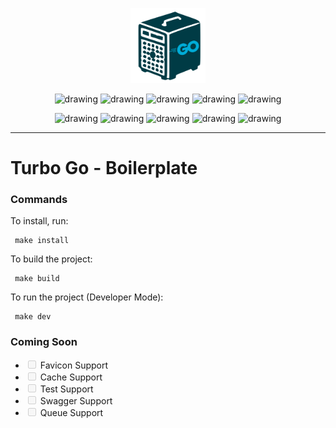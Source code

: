 <p align='center'>
<img src="logo.svg" alt="drawing" width="120"/>
</p>

<p align='center'>
  <img src="https://img.shields.io/badge/BackEnd--foo?logo=gnometerminal&color=241F31" alt="drawing" />
 <img src="https://img.shields.io/badge/Golang--foo?logo=go&color=00ADD8" alt="drawing" />
 <img src="https://img.shields.io/badge/Redis--foo?logo=redis&color=FF4438" alt="drawing" />
 <img src="https://img.shields.io/badge/PostgreSQL--foo?logo=postgresql&color=4169E1&logoColor=fff" alt="drawing" />
 <img src="https://img.shields.io/badge/RabbitMQ--foo?logo=rabbitmq&color=FF6600" alt="drawing" />
</p>
<p align='center'>
 <img src="https://img.shields.io/badge/Docker--foo?logo=docker&color=2496ED" alt="drawing" />
 <img src="https://img.shields.io/badge/Swagger--foo?logo=swagger&color=85EA2D" alt="drawing" />
 <img src="https://img.shields.io/badge/JWT--foo?logo=jsonwebtokens&color=00F2E6" alt="drawing" />
 <img src="https://img.shields.io/badge/JSON--foo?logo=json&color=000000" alt="drawing" />
 <img src="https://img.shields.io/badge/.ENV--foo?logo=dotenv&color=ECD53F" alt="drawing" />
</p>
<hr>

<h1>Turbo Go - Boilerplate</h1>

### Commands

To install, run:

```
 make install
```

To build the project:

```
 make build
```

To run the project (Developer Mode):

```
 make dev
```

### Coming Soon

- <input type="checkbox" disabled /> Favicon Support
- <input type="checkbox" disabled /> Cache Support
- <input type="checkbox" disabled /> Test Support
- <input type="checkbox" disabled /> Swagger Support
- <input type="checkbox" disabled /> Queue Support
